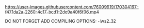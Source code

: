 

https://user-images.githubusercontent.com/76009919/170304167-f471da2a-2260-4c17-bcd1-2de9a40f6f06.mp4


DO NOT FORGET ADD COMPILING OPTIONS: -lws2_32

